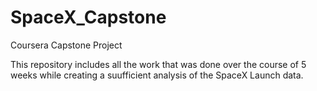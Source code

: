 # SpaceX_Capstone
Coursera Capstone Project

This repository includes all the work that was done over the course of 5 weeks while creating a suufficient analysis of the SpaceX Launch data.
